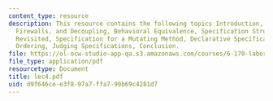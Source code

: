 ```yaml
---
content_type: resource
description: This resource contains the following topics Introduction, Contracts,
  Firewalls, and Decoupling, Behavioral Equivalence, Specification Structure, Find
  Revisited, Specification for a Mutating Method, Declarative Specification, Specification
  Ordering, Judging Specifications, Conclusion.
file: https://ol-ocw-studio-app-qa.s3.amazonaws.com/courses/6-170-laboratory-in-software-engineering-fall-2005/d9f646cee3f897a7ffa790b69c4281d7_lec4.pdf
file_type: application/pdf
resourcetype: Document
title: lec4.pdf
uid: d9f646ce-e3f8-97a7-ffa7-90b69c4281d7
---
```

